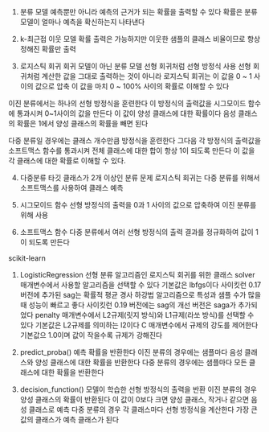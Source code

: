 1. 분류 모델
예측뿐만 아니라 예측의 근거가 되는 확률을 출력할 수 있다
확률은 분류 모델이 얼마나 예측을 확신하는지 나타낸다

2. k-최근접 이웃 모델
확률 출력은 가능하지만 이웃한 샘플의 클래스 비율이므로 
항상 정해진 확률만 출력

3. 로지스틱 회귀
회귀 모델이 아닌 분류 모델 
선형 회귀처럼 선형 방정식 사용 
선형 회귀처럼 계산한 값을 그대로 출력하는 것이 아니라 
로지스틱 회귀는 이 값을 0 ~ 1 사이의 값으로 압축 
이 값을 마치 0 ~ 100% 사이의 확률로 이해할 수 있다

이진 분류에서는 하나의 선형 방정식을 훈련한다
이 방정식의 출력값을 시그모이드 함수에 통과시켜 0~1사이의 값을 만든다
이 값이 양성 클래스에 대한 확률이다 
음성 클래스의 확률은 1에서 양성 클래스의 확률을 빼면 된다

다중 분류일 경우에는 클래스 개수만큼 방정식을 훈련한다
그다음 각 방정식의 출력값을 소프트맥스 함수를 통과시켜 전체 클래스에 대한 합이 항상 1이 되도록 만든다
이 값을 각 클래스에 대한 확률로 이해할 수 있다.

4. 다중분류
타깃 클래스가 2개 이상인 분류 문제 
로지스틱 회귀는 다중 분류를 위해서 소프트맥스를 사용하여 클래스 예측

5. 시그모이드 함수
선형 방정식의 출력을 0과 1 사이의 값으로 압축하여 이진 분류를 위해 사용

6. 소프트맥스 함수
다중 분류에서 여러 선형 방정식의 출력 결과를 정규화하여 값이 1이 되도록 만든다

scikit-learn
1. LogisticRegression
선형 분류 알고리즘인 로지스틱 회귀를 위한 클래스
solver 매개변수에서 사용할 알고리즘을 선택할 수 있다 
기본값은 lbfgs이다 
사이킷런 0.17 버전에 추가된 sag는 확률적 평균 경사 하강법 알고리즘으로 특성과 샘플 수가 많을 때 
성능이 빠르고 좋다
사이킷런 0.19 버전에는 sag의 개선 버전은 saga가 추가되었다
penalty 매개변수에서 L2규제(릿지 방식)와 L1규제(라쏘 방식)를 선택할 수 있다 
기본값은 L2규제를 의미하는 l2이다
C 매개변수에서 규제의 강도를 제어한다 기본값으 1.0이며 값이 작을수록 규제가 강해진다

2. predict_proba() 
예측 확률을 반환한다
이진 분류의 경우에는 샘플마다 음성 클래스와 양성 클래스에 대한 확률을 반환한다
다중 분류의 경우에는 샘플마다 모든 클래스에 대한 확률을 반환한다

3. decision_function()
모델이 학습한 선형 방정식의 출력을 반환
이진 분류의 경우 양성 클래스의 확률이 반환된다
이 값이 0보다 크면 양성 클래스, 작거나 같으면 음성 클래스로 예측
다중 분류의 경우 각 클래스마다 선형 방정식을 계산한다
가장 큰 값의 클래스가 예측 클래스가 된다
